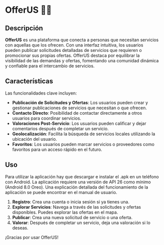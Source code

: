 # OfferUS 💸🤝

## Descripción

**OfferUS** es una plataforma que conecta a personas que necesitan servicios con aquellas que los ofrecen. Con una interfaz intuitiva, los usuarios pueden publicar solicitudes detalladas de servicios que requieren o promocionar sus propias ofertas.
OfferUS destaca por equilibrar la visibilidad de las demandas y ofertas, fomentando una comunidad dinámica y confiable para el intercambio de servicios.

## Características
Las funcionalidades clave incluyen:
- **Publicación de Solicitudes y Ofertas**: Los usuarios pueden crear y gestionar publicaciones de servicios que necesitan o que ofrecen.
- **Contacto Directo**: Posibilidad de contactar directamente a otros usuarios para coordinar servicios.
- **Valoraciones Post-Servicio**: Los usuarios pueden calificar y dejar comentarios después de completar un servicio.
- **Geolocalización**: Facilita la búsqueda de servicios locales utilizando la ubicación del usuario.
- **Favoritos**: Los usuarios pueden marcar servicios o proveedores como favoritos para un acceso rápido en el futuro.

## Uso

Para utilizar la aplicación hay que descargar e instalar el .apk en un teléfono con Android. La aplicación requiere una versión de API 26 como mínimo (Android 8.0 Oreo).
Una explicación detallada del funcionamiento de la aplicación se puede encontrar en el manual de usuario.

1. **Registro**: Crea una cuenta o inicia sesión si ya tienes una.
2. **Explorar Servicios**: Navega a través de las solicitudes y ofertas disponibles. Puedes explorar las ofertas en el mapa.
3. **Publicar**: Crea una nueva solicitud de servicio o una oferta.
4. **Valorar**: Después de completar un servicio, deja una valoración si lo deseas.

¡Gracias por usar OfferUS!
